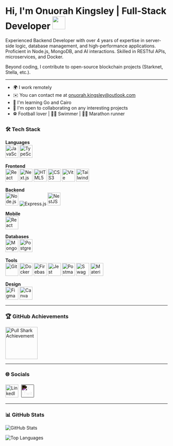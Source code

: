 # Hi, I'm Onuorah Kingsley | Full-Stack Developer <img src="https://media.giphy.com/media/hvRJCLFzcasrR4ia7z/giphy.gif" width="40px">

Experienced Backend Developer with over 4 years of expertise in server-side logic, database management, and high-performance applications. Proficient in Node.js, MongoDB, and AI interactions. Skilled in RESTful APIs, microservices, and Docker.

Beyond coding, I contribute to open-source blockchain projects (Starknet, Stella, etc.).

---

- 🌍 I work remotely  
- ✉️ You can contact me at [onuorah.kingsley@outlook.com](mailto:onuorah.kingsley@outlook.com)  
- 🌱 I'm learning Go and Cairo  
- 🤝 I'm open to collaborating on any interesting projects  
- ⚽ Football lover | 🏊‍♂️ Swimmer | 🏃‍♂️ Marathon runner  


### 🛠️ Tech Stack
**Languages**  
<img src="https://cdn.jsdelivr.net/gh/devicons/devicon/icons/javascript/javascript-original.svg" width="40" title="JavaScript" /> 
<img src="https://cdn.jsdelivr.net/gh/devicons/devicon/icons/typescript/typescript-original.svg" width="40" title="TypeScript" />

**Frontend**  
<img src="https://cdn.jsdelivr.net/gh/devicons/devicon/icons/react/react-original.svg" width="40" title="React" />
<img src="https://cdn.jsdelivr.net/gh/devicons/devicon/icons/nextjs/nextjs-original.svg" width="40" title="Next.js" />
<img src="https://cdn.jsdelivr.net/gh/devicons/devicon/icons/html5/html5-original.svg" width="40" title="HTML5" />
<img src="https://cdn.jsdelivr.net/gh/devicons/devicon/icons/css3/css3-original.svg" width="40" title="CSS3" />
<img src="https://cdn.jsdelivr.net/gh/devicons/devicon/icons/vitejs/vitejs-original.svg" width="40" title="Vite" />
<img src="https://cdn.jsdelivr.net/gh/devicons/devicon/icons/tailwindcss/tailwindcss-original.svg" width="40" title="Tailwind CSS" />

**Backend**  
<img src="https://cdn.jsdelivr.net/gh/devicons/devicon/icons/nodejs/nodejs-original.svg" width="40" title="Node.js" />
![Express.js](https://img.shields.io/badge/-Express.js-000000?style=flat&logo=express&logoColor=white)
<img src="https://api.iconify.design/logos/nestjs.svg" width="40" title="NestJS" />

**Mobile**  
<img src="https://cdn.jsdelivr.net/gh/devicons/devicon/icons/react/react-original.svg" width="40" title="React Native" />

**Databases**  
<img src="https://cdn.jsdelivr.net/gh/devicons/devicon/icons/mongodb/mongodb-original.svg" width="40" title="MongoDB" />
<img src="https://cdn.jsdelivr.net/gh/devicons/devicon/icons/postgresql/postgresql-original.svg" width="40" title="PostgreSQL" />

**Tools**  
<img src="https://cdn.jsdelivr.net/gh/devicons/devicon/icons/git/git-original.svg" width="40" title="Git" />
<img src="https://cdn.jsdelivr.net/gh/devicons/devicon/icons/docker/docker-original.svg" width="40" title="Docker" />
<img src="https://cdn.jsdelivr.net/gh/devicons/devicon/icons/firebase/firebase-plain.svg" width="40" title="Firebase" />
<img src="https://cdn.jsdelivr.net/gh/devicons/devicon/icons/jest/jest-plain.svg" width="40" title="Jest" />
<img src="https://cdn.jsdelivr.net/gh/devicons/devicon/icons/postman/postman-original.svg" width="40" title="Postman" />
<img src="https://cdn.jsdelivr.net/gh/devicons/devicon/icons/swagger/swagger-original.svg" width="40" title="Swagger" />
<img src="https://cdn.jsdelivr.net/gh/devicons/devicon/icons/materialui/materialui-original.svg" width="40" title="Material UI" />

**Design**  
<img src="https://cdn.jsdelivr.net/gh/devicons/devicon/icons/figma/figma-original.svg" width="40" title="Figma" />
<img src="https://cdn.jsdelivr.net/gh/devicons/devicon/icons/canva/canva-original.svg" width="40" title="Canva" />

---

### 🏆 GitHub Achievements
<a href="https://github.com/Koda-Black?achievement=pull-shark&tab=achievements">
  <img src="https://github.githubassets.com/images/modules/profile/achievements/pull-shark-default.png" width="100" alt="Pull Shark Achievement">
</a>

---

### 🌐 Socials
<a href="https://linkedin.com/in/kodablack"><img src="https://cdn.jsdelivr.net/gh/devicons/devicon/icons/linkedin/linkedin-original.svg" width="40" title="LinkedIn" /></a>
<a href="https://x.com/ark_jesuit"><img src="https://cdn.jsdelivr.net/npm/simple-icons@latest/icons/x.svg" width="40" style="background: #000; padding: 5px; border-radius: 7px; filter: invert(1);" title="X (Twitter)" /></a>

---


### 📊 GitHub Stats  
![GitHub Stats](https://github-readme-stats.vercel.app/api?username=Koda-Black&show_icons=true&theme=radical)

![Top Languages](https://github-readme-stats.vercel.app/api/top-langs/?username=Koda-Black&layout=compact&theme=radical)
